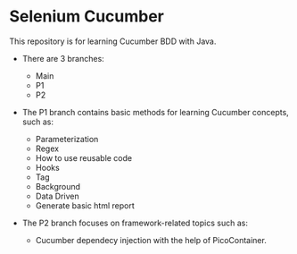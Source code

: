 # Selenium Cucumber
This repository is for learning Cucumber BDD with Java.

- There are 3 branches:
    - Main
    - P1
    - P2

- The P1 branch contains basic methods for learning Cucumber concepts, such as:
    - Parameterization
    - Regex
    - How to use reusable code
    - Hooks
    - Tag
    - Background
    - Data Driven
    - Generate basic html report

- The P2 branch focuses on framework-related topics such as:
    - Cucumber dependecy injection with the help of PicoContainer.


